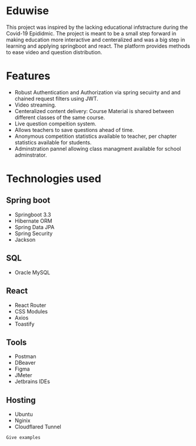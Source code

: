 # Eduwise

This project was inspired by the lacking educational infstracture during the Covid-19 Epididmic. The project is meant to be a small step forward in making education more interactive and centeralized and was a big step in learning and applying springboot and react. The platform provides methods to ease video and question distribution.

# Features

- Robust Authentication and Authorization via spring secuirty and and chained request filters using JWT.
- Video streaming.
- Centeralized content delivery: Course Material is shared between different classes of the same course.
- Live question compeition system.
- Allows teachers to save questions ahead of time.
- Anonymous competition statistics available to teacher, per chapter statistics available for students.
- Adminstration pannel allowing class managment available for school adminstrator.


# Technologies used

## Spring boot
- Springboot 3.3
- Hibernate ORM
- Spring Data JPA
- Spring Security
- Jackson

## SQL
- Oracle MySQL

## React
- React Router
- CSS Modules
- Axios
- Toastify

## Tools

- Postman
- DBeaver
- Figma
- JMeter
- Jetbrains IDEs

## Hosting
- Ubuntu
- Nginix
- Cloudflared Tunnel






```bash
Give examples
